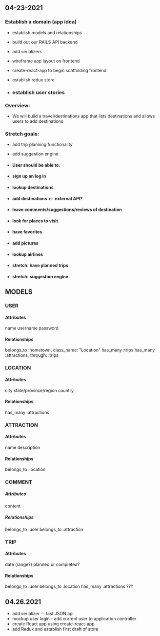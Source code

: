## 04-23-2021

 ### Establish a domain (app idea)

- establish models and relationships
- build out our RAILS API backend
- add serializers
- wireframe app layout on frontend
- create-react-app to begin scaffolding frontend
- establish redux store

- ### establish user stories

### Overview:
- We will build a travel/destinations app that lists destinations and allows users to add destinations

### Stretch goals: 
- add trip planning functionality
- add suggestion engine

- #### User should be able to:
- #### sign up an log in
- #### lookup destinations
- #### add destinations <-- external API?
- #### leave comments/suggestions/reviews of destination
- #### look for places to visit
- #### have favorites
- #### add pictures
- #### lookup airlines
- #### stretch: have planned trips
- #### stretch: suggestion engine

## MODELS

### USER

#### Attributes
name
username
password

#### Relationships
belongs_to :hometown, class_name: "Location"
has_many :trips
has_many :attractions, through: :trips

### LOCATION

#### Attributes
city
state/province/region
country

#### Relationships
has_many :attractions

### ATTRACTION

#### Attributes
name
description

#### Relationships
belongs_to :location

### COMMENT

##### Attributes
content

##### Relationships
belongs_to :user
belongs_to :attraction

### TRIP

#### Attributes
date (range?)
planned or completed?

#### Relationships
belongs_to :user
belongs_to :location
has_many :attractions ???

## 04.26.2021

- add serializer -- fast JSON api
- mockup user login - add current user to application controller
- create React app using create-react-app
- add Redux and establish first draft of store
